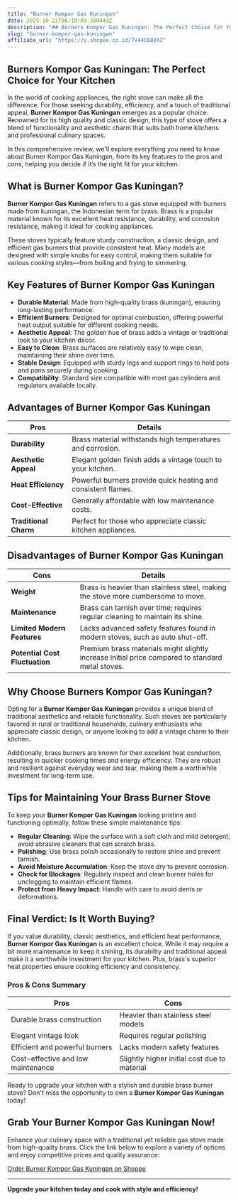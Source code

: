 ```yaml
---
title: "Burner Kompor Gas Kuningan"
date: 2025-10-21T06:18:09.390443Z
description: "## Burners Kompor Gas Kuningan: The Perfect Choice for Your Kitchen..."
slug: "burner-kompor-gas-kuningan"
affiliate_url: "https://s.shopee.co.id/7V44C68VX2"
---
```

## Burners Kompor Gas Kuningan: The Perfect Choice for Your Kitchen

In the world of cooking appliances, the right stove can make all the difference. For those seeking durability, efficiency, and a touch of traditional appeal, **Burner Kompor Gas Kuningan** emerges as a popular choice. Renowned for its high quality and classic design, this type of stove offers a blend of functionality and aesthetic charm that suits both home kitchens and professional culinary spaces.

In this comprehensive review, we'll explore everything you need to know about Burner Kompor Gas Kuningan, from its key features to the pros and cons, helping you decide if it’s the right fit for your kitchen.

## What is Burner Kompor Gas Kuningan?

**Burner Kompor Gas Kuningan** refers to a gas stove equipped with burners made from kuningan, the Indonesian term for brass. Brass is a popular material known for its excellent heat resistance, durability, and corrosion resistance, making it ideal for cooking appliances.

These stoves typically feature sturdy construction, a classic design, and efficient gas burners that provide consistent heat. Many models are designed with simple knobs for easy control, making them suitable for various cooking styles—from boiling and frying to simmering.

## Key Features of Burner Kompor Gas Kuningan

- **Durable Material**: Made from high-quality brass (kuningan), ensuring long-lasting performance.
- **Efficient Burners**: Designed for optimal combustion, offering powerful heat output suitable for different cooking needs.
- **Aesthetic Appeal**: The golden hue of brass adds a vintage or traditional look to your kitchen décor.
- **Easy to Clean**: Brass surfaces are relatively easy to wipe clean, maintaining their shine over time.
- **Stable Design**: Equipped with sturdy legs and support rings to hold pots and pans securely during cooking.
- **Compatibility**: Standard size compatible with most gas cylinders and regulators available locally.

## Advantages of Burner Kompor Gas Kuningan

| **Pros** | **Details** |
|--------------|------------------------------------------------------------|
| **Durability** | Brass material withstands high temperatures and corrosion. |
| **Aesthetic Appeal** | Elegant golden finish adds a vintage touch to your kitchen. |
| **Heat Efficiency** | Powerful burners provide quick heating and consistent flames. |
| **Cost-Effective** | Generally affordable with low maintenance costs. |
| **Traditional Charm** | Perfect for those who appreciate classic kitchen appliances. |

## Disadvantages of Burner Kompor Gas Kuningan

| **Cons** | **Details** |
|-------------------|--------------------------------------------------------------|
| **Weight** | Brass is heavier than stainless steel, making the stove more cumbersome to move. |
| **Maintenance** | Brass can tarnish over time; requires regular cleaning to maintain its shine. |
| **Limited Modern Features** | Lacks advanced safety features found in modern stoves, such as auto shut-off. |
| **Potential Cost Fluctuation** | Premium brass materials might slightly increase initial price compared to standard metal stoves. |

## Why Choose Burners Kompor Gas Kuningan?

Opting for a **Burner Kompor Gas Kuningan** provides a unique blend of traditional aesthetics and reliable functionality. Such stoves are particularly favored in rural or traditional households, culinary enthusiasts who appreciate classic design, or anyone looking to add a vintage charm to their kitchen.

Additionally, brass burners are known for their excellent heat conduction, resulting in quicker cooking times and energy efficiency. They are robust and resilient against everyday wear and tear, making them a worthwhile investment for long-term use.

## Tips for Maintaining Your Brass Burner Stove

To keep your **Burner Kompor Gas Kuningan** looking pristine and functioning optimally, follow these simple maintenance tips:

- **Regular Cleaning**: Wipe the surface with a soft cloth and mild detergent; avoid abrasive cleaners that can scratch brass.
- **Polishing**: Use brass polish occasionally to restore shine and prevent tarnish.
- **Avoid Moisture Accumulation**: Keep the stove dry to prevent corrosion.
- **Check for Blockages**: Regularly inspect and clean burner holes for unclogging to maintain efficient flames.
- **Protect from Heavy Impact**: Handle with care to avoid dents or deformations.

## Final Verdict: Is It Worth Buying?

If you value durability, classic aesthetics, and efficient heat performance, **Burner Kompor Gas Kuningan** is an excellent choice. While it may require a bit more maintenance to keep it shining, its durability and traditional appeal make it a worthwhile investment for your kitchen. Plus, brass's superior heat properties ensure cooking efficiency and consistency.

### Pros & Cons Summary

| **Pros** | **Cons** |
|--------------|-----------------------------------------------------|
| Durable brass construction | Heavier than stainless steel models |
| Elegant vintage look | Requires regular polishing |
| Efficient and powerful burners | Lacks modern safety features |
| Cost-effective and low maintenance | Slightly higher initial cost due to material |

Ready to upgrade your kitchen with a stylish and durable brass burner stove? Don't miss the opportunity to own a **Burner Kompor Gas Kuningan** today!

## Grab Your Burner Kompor Gas Kuningan Now!

Enhance your culinary space with a traditional yet reliable gas stove made from high-quality brass. Click the link below to explore a variety of options and enjoy competitive prices and quality assurance:

[Order Burner Kompor Gas Kuningan on Shopee](https://s.shopee.co.id/7V44C68VX2)

---

**Upgrade your kitchen today and cook with style and efficiency!**